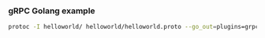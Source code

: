 ### gRPC Golang example
```bash
protoc -I helloworld/ helloworld/helloworld.proto --go_out=plugins=grpc:helloworld
```